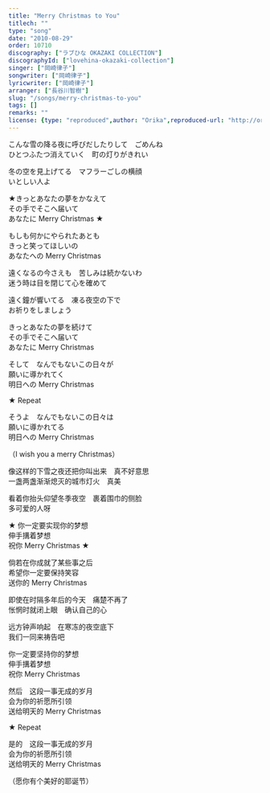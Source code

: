 ```yaml
---
title: "Merry Christmas to You"
titlech: ""
type: "song"
date: "2010-08-29"
order: 10710
discography: ["ラブひな OKAZAKI COLLECTION"]
discographyId: ["lovehina-okazaki-collection"]
singer: ["岡崎律子"]
songwriter: ["岡崎律子"]
lyricwriter: ["岡崎律子"]
arranger: ["長谷川智樹"]
slug: "/songs/merry-christmas-to-you"
tags: []
remarks: ""
license: {type: "reproduced",author: "Orika",reproduced-url: "http://orikamushi.myweb.hinet.net/",reproduced-website: "織歌蟲網站"}
---
```


こんな雪の降る夜に呼びだしたりして　ごめんね   
ひとつふたつ消えていく　町の灯りがきれい   
  
冬の空を見上げてる　マフラーごしの横顔   
いとしい人よ   
  
★きっとあなたの夢をかなえて   
その手でそこへ届いて   
あなたに Merry Christmas ★   
  
もしも何かにやられたあとも   
きっと笑ってほしいの   
あなたへの Merry Christmas   
  
遠くなるの今さえも　苦しみは続かないわ   
迷う時は目を閉じて心を確めて   
  
遠く鐘が響いてる　凍る夜空の下で   
お祈りをしましょう   
  
きっとあなたの夢を続けて   
その手でそこへ届いて   
あなたに Merry Christmas   
  
そして　なんでもないこの日々が   
願いに導かれてく   
明日への Merry Christmas   
  
★ Repeat   
  
そうよ　なんでもないこの日々は   
願いに導かれてる   
明日への Merry Christmas   
  
（I wish you a merry Christmas）  

<!-- 翻译 -->

像这样的下雪之夜还把你叫出来　真不好意思   
一盏两盏渐渐熄灭的城市灯火　真美   
  
看着你抬头仰望冬季夜空　裹着围巾的侧脸   
多可爱的人呀   
  
★ 你一定要实现你的梦想   
伸手搆着梦想   
祝你 Merry Christmas ★   
  
倘若在你成就了某些事之后   
希望你一定要保持笑容   
送你的 Merry Christmas   
  
即使在时隔多年后的今天　痛楚不再了   
怅惘时就闭上眼　确认自己的心   
  
远方钟声响起　在寒冻的夜空底下   
我们一同来祷告吧   
  
你一定要坚持你的梦想   
伸手搆着梦想   
祝你 Merry Christmas   
  
然后　这段一事无成的岁月   
会为你的祈愿所引领   
送给明天的 Merry Christmas   
  
★ Repeat   
  
是的　这段一事无成的岁月   
会为你的祈愿所引领   
送给明天的 Merry Christmas   
  
（愿你有个美好的耶诞节）
